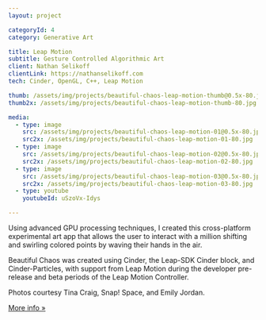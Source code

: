 ```yaml
---
layout: project

categoryId: 4
category: Generative Art

title: Leap Motion
subtitle: Gesture Controlled Algorithmic Art
client: Nathan Selikoff
clientLink: https://nathanselikoff.com
tech: Cinder, OpenGL, C++, Leap Motion

thumb: /assets/img/projects/beautiful-chaos-leap-motion-thumb@0.5x-80.jpg
thumb2x: /assets/img/projects/beautiful-chaos-leap-motion-thumb-80.jpg

media:
  - type: image
    src: /assets/img/projects/beautiful-chaos-leap-motion-01@0.5x-80.jpg
    src2x: /assets/img/projects/beautiful-chaos-leap-motion-01-80.jpg
  - type: image
    src: /assets/img/projects/beautiful-chaos-leap-motion-02@0.5x-80.jpg
    src2x: /assets/img/projects/beautiful-chaos-leap-motion-02-80.jpg
  - type: image
    src: /assets/img/projects/beautiful-chaos-leap-motion-03@0.5x-80.jpg
    src2x: /assets/img/projects/beautiful-chaos-leap-motion-03-80.jpg
  - type: youtube
    youtubeId: uSzoVx-Idys

---
```


Using advanced GPU processing techniques, I created this cross-platform experimental art app that allows the user to interact with a million shifting and swirling colored points by waving their hands in the air.

Beautiful Chaos was created using Cinder, the Leap-SDK Cinder block, and Cinder-Particles, with support from Leap Motion during the developer pre-release and beta periods of the Leap Motion Controller.

Photos courtesy Tina Craig, Snap! Space, and Emily Jordan.

[More info »](https://nathanselikoff.com/works/beautiful-chaos)
